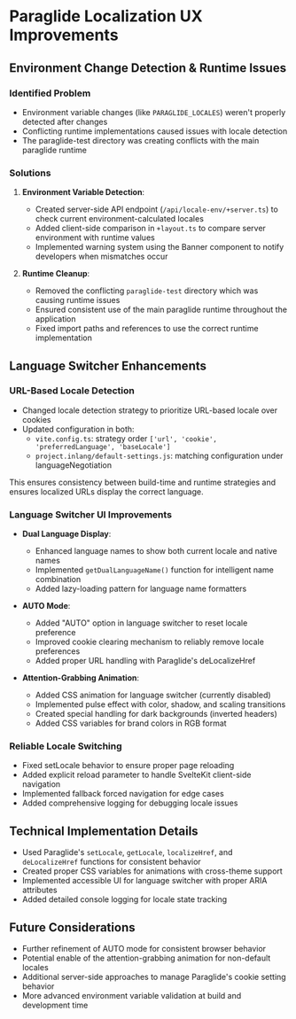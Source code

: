 # Paraglide Localization UX Improvements

## Environment Change Detection & Runtime Issues

### Identified Problem
- Environment variable changes (like `PARAGLIDE_LOCALES`) weren't properly detected after changes
- Conflicting runtime implementations caused issues with locale detection
- The paraglide-test directory was creating conflicts with the main paraglide runtime

### Solutions
1. **Environment Variable Detection**:
   - Created server-side API endpoint (`/api/locale-env/+server.ts`) to check current environment-calculated locales
   - Added client-side comparison in `+layout.ts` to compare server environment with runtime values
   - Implemented warning system using the Banner component to notify developers when mismatches occur

2. **Runtime Cleanup**:
   - Removed the conflicting `paraglide-test` directory which was causing runtime issues
   - Ensured consistent use of the main paraglide runtime throughout the application
   - Fixed import paths and references to use the correct runtime implementation

## Language Switcher Enhancements

### URL-Based Locale Detection
- Changed locale detection strategy to prioritize URL-based locale over cookies
- Updated configuration in both:
  - `vite.config.ts`: strategy order `['url', 'cookie', 'preferredLanguage', 'baseLocale']`
  - `project.inlang/default-settings.js`: matching configuration under languageNegotiation
  
This ensures consistency between build-time and runtime strategies and ensures localized URLs display the correct language.

### Language Switcher UI Improvements
- **Dual Language Display**:
  - Enhanced language names to show both current locale and native names
  - Implemented `getDualLanguageName()` function for intelligent name combination
  - Added lazy-loading pattern for language name formatters

- **AUTO Mode**:
  - Added "AUTO" option in language switcher to reset locale preference
  - Improved cookie clearing mechanism to reliably remove locale preferences
  - Added proper URL handling with Paraglide's deLocalizeHref

- **Attention-Grabbing Animation**:
  - Added CSS animation for language switcher (currently disabled)
  - Implemented pulse effect with color, shadow, and scaling transitions
  - Created special handling for dark backgrounds (inverted headers)
  - Added CSS variables for brand colors in RGB format

### Reliable Locale Switching
- Fixed setLocale behavior to ensure proper page reloading
- Added explicit reload parameter to handle SvelteKit client-side navigation
- Implemented fallback forced navigation for edge cases
- Added comprehensive logging for debugging locale issues

## Technical Implementation Details

- Used Paraglide's `setLocale`, `getLocale`, `localizeHref`, and `deLocalizeHref` functions for consistent behavior
- Created proper CSS variables for animations with cross-theme support
- Implemented accessible UI for language switcher with proper ARIA attributes
- Added detailed console logging for locale state tracking

## Future Considerations

- Further refinement of AUTO mode for consistent browser behavior
- Potential enable of the attention-grabbing animation for non-default locales
- Additional server-side approaches to manage Paraglide's cookie setting behavior
- More advanced environment variable validation at build and development time